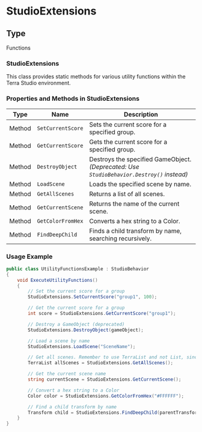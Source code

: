 # StudioExtensions

## Type
Functions

### **StudioExtensions**

This class provides static methods for various utility functions within the Terra Studio environment.

### **Properties and Methods in StudioExtensions**

| **Type** | **Name** | **Description** |
| --- | --- | --- |
| Method | `SetCurrentScore` | Sets the current score for a specified group. |
| Method | `GetCurrentScore` | Gets the current score for a specified group. |
| Method | `DestroyObject` | Destroys the specified GameObject. *(Deprecated: Use `StudioBehavior.Destroy()` instead)* |
| Method | `LoadScene` | Loads the specified scene by name. |
| Method | `GetAllScenes` | Returns a list of all scenes. |
| Method | `GetCurrentScene` | Returns the name of the current scene. |
| Method | `GetColorFromHex` | Converts a hex string to a Color. |
| Method | `FindDeepChild` | Finds a child transform by name, searching recursively. |

### **Usage Example**

```csharp
public class UtilityFunctionsExample : StudioBehavior
{
    void ExecuteUtilityFunctions()
    {
        // Set the current score for a group
        StudioExtensions.SetCurrentScore("group1", 100);

        // Get the current score for a group
        int score = StudioExtensions.GetCurrentScore("group1");

        // Destroy a GameObject (deprecated)
        StudioExtensions.DestroyObject(gameObject);

        // Load a scene by name
        StudioExtensions.LoadScene("SceneName");

        // Get all scenes. Remember to use TerraList and not List, since List is not supported
        TerraList allScenes = StudioExtensions.GetAllScenes();

        // Get the current scene name
        string currentScene = StudioExtensions.GetCurrentScene();

        // Convert a hex string to a Color
        Color color = StudioExtensions.GetColorFromHex("#FFFFFF");

        // Find a child transform by name
        Transform child = StudioExtensions.FindDeepChild(parentTransform, "ChildName");
    }
}
```